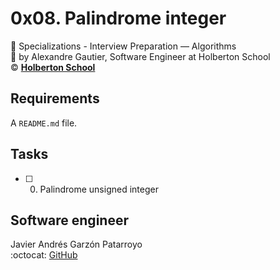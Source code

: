 # 0x08. Palindrome integer
:open_file_folder: Specializations - Interview Preparation ― Algorithms  
:bust_in_silhouette: by Alexandre Gautier, Software Engineer at Holberton School  
:copyright: **[Holberton School](https://www.holbertonschool.com/)**

## Requirements
A ```README.md``` file.

## Tasks
* [ ] 0. Palindrome unsigned integer

## Software engineer
Javier Andrés Garzón Patarroyo  
:octocat: [GitHub](https://github.com/javierandresgp/)
